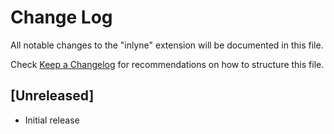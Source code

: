 # Change Log

All notable changes to the "inlyne" extension will be documented in this file.

Check [Keep a Changelog](http://keepachangelog.com/) for recommendations on how to structure this file.

## [Unreleased]

- Initial release